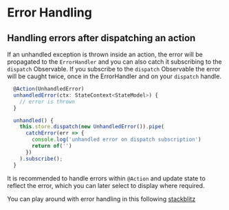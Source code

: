# Error Handling

## Handling errors after dispatching an action

If an unhandled exception is thrown inside an action, the error will be propagated to the `ErrorHandler` and you can also catch it subscribing to the `dispatch` Observable. If you subscribe to the `dispatch` Observable the error will be caught twice, once in the ErrorHandler and on your `dispatch` handle.

```ts
  @Action(UnhandledError)
  unhandledError(ctx: StateContext<StateModel>) {
    // error is thrown
  }
```

```ts
  unhandled() {
    this.store.dispatch(new UnhandledError()).pipe(
      catchError(err => {
        console.log('unhandled error on dispatch subscription')
        return of('')
      })
    ).subscribe();
  }
```

It is recommended to handle errors within `@Action` and update state to reflect the error, which you can later select to display where required.

You can play around with error handling in this following [stackblitz](https://stackblitz.com/edit/ngxs-error-handling)
